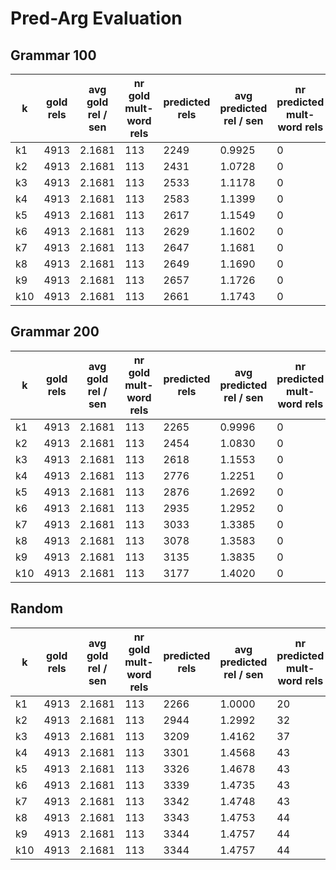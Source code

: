 # Pred-Arg Evaluation
## Grammar 100

|  k | gold rels | avg gold rel / sen | nr gold mult-word rels | predicted rels | avg predicted rel / sen | nr predicted mult-word rels | prec | rec | F1 |
|-------------- | -------------- | -------------- | -------------- | -------------- | -------------- | -------------- | -------------- | -------------- | -------------- | 
| k1 | 4913 | 2.1681 | 113 | 2249 | 0.9925 | 0 | **0.7981** | 0.3654 | 0.5013 | 
| k2 | 4913 | 2.1681 | 113 | 2431 | 1.0728 | 0 | 0.7668 | 0.3794 | 0.5076 | 
| k3 | 4913 | 2.1681 | 113 | 2533 | 1.1178 | 0 | 0.7477 | 0.3855 | 0.5087 | 
| k4 | 4913 | 2.1681 | 113 | 2583 | 1.1399 | 0 | 0.7391 | 0.3886 | 0.5094 | 
| k5 | 4913 | 2.1681 | 113 | 2617 | 1.1549 | 0 | 0.7348 | 0.3914 | 0.5107 | 
| k6 | 4913 | 2.1681 | 113 | 2629 | 1.1602 | 0 | 0.7334 | 0.3924 | 0.5113 | 
| k7 | 4913 | 2.1681 | 113 | 2647 | 1.1681 | 0 | 0.7306 | 0.3936 | **0.5116** | 
| k8 | 4913 | 2.1681 | 113 | 2649 | 1.1690 | 0 | 0.7301 | 0.3936 | 0.5115 | 
| k9 | 4913 | 2.1681 | 113 | 2657 | 1.1726 | 0 | 0.7283 | **0.3939** | 0.5113 | 
| k10 | 4913 | 2.1681 | 113 | 2661 | 1.1743 | 0 | 0.7272 | **0.3939** | 0.5110 | 


## Grammar 200

|  k | gold rels | avg gold rel / sen | nr gold mult-word rels | predicted rels | avg predicted rel / sen | nr predicted mult-word rels | prec | rec | F1 |
|-------------- | -------------- | -------------- | -------------- | -------------- | -------------- | -------------- | -------------- | -------------- | -------------- | 
| k1 | 4913 | 2.1681 | 113 | 2265 | 0.9996 | 0 | **0.7316** | 0.3373 | 0.4617 | 
| k2 | 4913 | 2.1681 | 113 | 2454 | 1.0830 | 0 | 0.7192 | 0.3593 | 0.4792 | 
| k3 | 4913 | 2.1681 | 113 | 2618 | 1.1553 | 0 | 0.7147 | 0.3808 | 0.4969 | 
| k4 | 4913 | 2.1681 | 113 | 2776 | 1.2251 | 0 | 0.7086 | 0.4004 | 0.5117 | 
| k5 | 4913 | 2.1681 | 113 | 2876 | 1.2692 | 0 | 0.7062 | 0.4134 | 0.5215 | 
| k6 | 4913 | 2.1681 | 113 | 2935 | 1.2952 | 0 | 0.7046 | 0.4209 | 0.5270 | 
| k7 | 4913 | 2.1681 | 113 | 3033 | 1.3385 | 0 | 0.7043 | 0.4348 | 0.5377 | 
| k8 | 4913 | 2.1681 | 113 | 3078 | 1.3583 | 0 | 0.7027 | 0.4403 | 0.5414 | 
| k9 | 4913 | 2.1681 | 113 | 3135 | 1.3835 | 0 | 0.7027 | 0.4484 | 0.5475 | 
| k10 | 4913 | 2.1681 | 113 | 3177 | 1.4020 | 0 | 0.7010 | **0.4533** | **0.5506** | 


## Random 

|  k | gold rels | avg gold rel / sen | nr gold mult-word rels | predicted rels | avg predicted rel / sen | nr predicted mult-word rels | prec | rec | F1 |
|-------------- | -------------- | -------------- | -------------- | -------------- | -------------- | -------------- | -------------- | -------------- | -------------- | 
| k1 | 4913 | 2.1681 | 113 | 2266 | 1.0000 | 20 | **0.8252** | 0.3806 | 0.5209 | 
| k2 | 4913 | 2.1681 | 113 | 2944 | 1.2992 | 32 | 0.8108 | 0.4859 | 0.6076 | 
| k3 | 4913 | 2.1681 | 113 | 3209 | 1.4162 | 37 | 0.8052 | 0.5260 | 0.6363 | 
| k4 | 4913 | 2.1681 | 113 | 3301 | 1.4568 | 43 | 0.8025 | 0.5392 | 0.6450 | 
| k5 | 4913 | 2.1681 | 113 | 3326 | 1.4678 | 43 | 0.8022 | 0.5430 | 0.6476 | 
| k6 | 4913 | 2.1681 | 113 | 3339 | 1.4735 | 43 | 0.8020 | 0.5451 | 0.6491 | 
| k7 | 4913 | 2.1681 | 113 | 3342 | 1.4748 | 43 | 0.8019 | 0.5455 | 0.6493 | 
| k8 | 4913 | 2.1681 | 113 | 3343 | 1.4753 | 44 | 0.8017 | 0.5455 | 0.6492 | 
| k9 | 4913 | 2.1681 | 113 | 3344 | 1.4757 | 44 | 0.8017 | **0.5457** | **0.6494** | 
| k10 | 4913 | 2.1681 | 113 | 3344 | 1.4757 | 44 | 0.8017 | **0.5457** | **0.6494** | 


